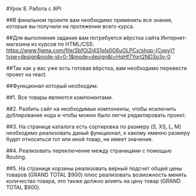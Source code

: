 #Урок 8. Работа с API

##В финальном проекте вам необходимо применить все знания, которые вы получили на протяжении всего курса.

##Для выполнения задания вам потребуется вёрстка сайта Интернет-магазина из курсов по HTML/CSS: https://www.figma.com/file/SbfOi2i4S1pIs0G6uOLPCx/shop-(Copy)?type=design&node-id=0-1&mode=design&t=HqHf7Yort2ND3o3y-0

##Так как у вас уже есть готовая вёрстка, вам необходимо перевести проект на react.

##Функционал который необходим:

##1. Все товары являются компонентами.

##2. Разбить сайт на необходимые компоненты, чтобы исключить дублирование кода и чтобы можно было легче редактировать проект.

##3. На странице каталога есть сортировка по размеру (S, XS, L, M) необходимо реализовать даный функционал, к какому именно размеру будет относиться тот или иной товар, не имеет значения.

##4. Реализовать переключение между страницами с помощью Routing.

##5. На странице корзины реализовать верный подсчет общей цены товаров (GRAND TOTAL $900) плюс реализовать возможность менять количество товара, это также должно влиять на цену товар (GRAND TOTAL $900).
